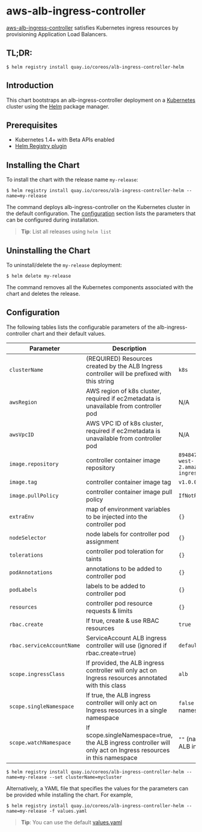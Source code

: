 # aws-alb-ingress-controller

[aws-alb-ingress-controller](https://github.com/kubernetes-sigs/aws-alb-ingress-controller) satisfies Kubernetes ingress resources by provisioning Application Load Balancers.

## TL;DR:

```console
$ helm registry install quay.io/coreos/alb-ingress-controller-helm
```

## Introduction

This chart bootstraps an alb-ingress-controller deployment on a [Kubernetes](http://kubernetes.io) cluster using the [Helm](https://helm.sh) package manager.

## Prerequisites

- Kubernetes 1.4+ with Beta APIs enabled
- [Helm Registry plugin](https://github.com/app-registry/helm-plugin)

## Installing the Chart

To install the chart with the release name `my-release`:

```console
$ helm registry install quay.io/coreos/alb-ingress-controller-helm --name=my-release
```

The command deploys alb-ingress-controller on the Kubernetes cluster in the default configuration. The [configuration](#configuration) section lists the parameters that can be configured during installation.

> **Tip**: List all releases using `helm list`

## Uninstalling the Chart

To uninstall/delete the `my-release` deployment:

```console
$ helm delete my-release
```

The command removes all the Kubernetes components associated with the chart and deletes the release.

## Configuration

The following tables lists the configurable parameters of the alb-ingress-controller chart and their default values.

| Parameter                 | Description                                                                                                    | Default                                                                  |
| ------------------------- | -------------------------------------------------------------------------------------------------------------- | -------------------------------------------------------------------------|
| `clusterName`             | (REQUIRED) Resources created by the ALB Ingress controller will be prefixed with this string                   | `k8s`                                                                    |
| `awsRegion`               | AWS region of k8s cluster, required if ec2metadata is unavailable from controller pod                          | N/A                                                                      |
| `awsVpcID`                | AWS VPC ID of k8s cluster, required if ec2metadata is unavailable from controller pod                          | N/A                                                                      |
| `image.repository`        | controller container image repository                                                                          | `894847497797.dkr.ecr.us-west-2.amazonaws.com/aws-alb-ingress-controller`|
| `image.tag`               | controller container image tag                                                                                 | `v1.0.0`                                                                 |
| `image.pullPolicy`        | controller container image pull policy                                                                         | `IfNotPresent`                                                           |
| `extraEnv`                | map of environment variables to be injected into the controller pod                                            | `{}`                                                                     |
| `nodeSelector`            | node labels for controller pod assignment                                                                      | `{}`                                                                     |
| `tolerations`             | controller pod toleration for taints                                                                           | `{}`                                                                     |
| `podAnnotations`          | annotations to be added to controller pod                                                                      | `{}`                                                                     |
| `podLabels`               | labels to be added to controller pod                                                                           | `{}`                                                                     |
| `resources`               | controller pod resource requests & limits                                                                      | `{}`                                                                     |
| `rbac.create`             | If true, create & use RBAC resources                                                                           | `true`                                                                   |
| `rbac.serviceAccountName` | ServiceAccount ALB ingress controller will use (ignored if rbac.create=true)                                   | `default`                                                                |
| `scope.ingressClass`      | If provided, the ALB ingress controller will only act on Ingress resources annotated with this class           | `alb`                                                                    |
| `scope.singleNamespace`   | If true, the ALB ingress controller will only act on Ingress resources in a single namespace                   | `false` (watch all namespaces)                                           |
| `scope.watchNamespace`    | If scope.singleNamespace=true, the ALB ingress controller will only act on Ingress resources in this namespace | `""` (namespace of the ALB ingress controller)                           |

```console
$ helm registry install quay.io/coreos/alb-ingress-controller-helm --name=my-release --set clusterName=mycluster
```

Alternatively, a YAML file that specifies the values for the parameters can be provided while installing the chart. For example,

```console
$ helm registry install quay.io/coreos/alb-ingress-controller-helm --name=my-release -f values.yaml
```

> **Tip**: You can use the default [values.yaml](values.yaml)
